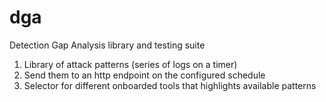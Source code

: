 # dga
Detection Gap Analysis library and testing suite

1. Library of attack patterns (series of logs on a timer)
2. Send them to an http endpoint on the configured schedule
3. Selector for different onboarded tools that highlights available patterns
